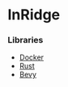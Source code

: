 # InRidge

### Libraries

- [Docker](https://www.docker.com/)
- [Rust](https://www.rust-lang.org/tools/install)
- [Bevy](https://github.com/bevyengine/bevy)

